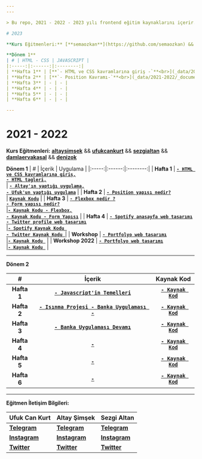 ```yaml
---
---

> Bu repo, 2021 - 2022 - 2023 yılı frontend eğitim kaynaklarını içerir.

# 2023

**Kurs Eğitmenleri:** [**semaozkan**](https://github.com/semaozkan) && [**ilknurdogan**](https://github.com/ilknurdgn) && [**isinnurgunay**](https://github.com/isinnur) && [**eliftoros**](https://github.com/eliftrs) && [**sametaydinhan**](https://github.com/SametAydinhan) && [**beyzagur**](https://github.com/beyzgur) && [**denizok**](https://github.com/DenizOk20)

**Dönem 1**
| # | HTML - CSS | JAVASCRIPT |
|:-----:|:------:|:--------:|
| **Hafta 1** | [**`- HTML ve CSS kavramlarına giriş -`**<br>](_data/2021-2022/_documents/week_1/README.md) [**`- Uygulama Kaynak Kodları -`**<br>](https://codepen.io/asimsek/pen/mdMPGJg)|[**`- JavaScript'e giriş -`**<br>](_jsdata/2023/_documents/week_1/README.md) [**`- Uygulama Kaynak Kodları -`**<br>](_jsdata/2023/_examples/week_1/script.js)|
| **Hafta 2** | [**`- Position Kavramı-`**<br>](_data/2021-2022/_documents/week_2/README.md) [**`- Uygulama Kaynak Kodları -`**<br>](_data/2023/_examples/week_2)|[**`- Fonksiyon ve Object Kavramı-`**<br>](_jsdata/2023/_documents/week_2/script.js) [**`- Uygulama Kaynak Kodları -`**<br>](_jsdata/2023/_examples/week_2)|
| **Hafta 3** | - | - |
| **Hafta 4** | - | - |
| **Hafta 5** | - | - |
| **Hafta 6** | - | - |

---
```


# 2021 - 2022

**Kurs Eğitmenleri:** [**altaysimsek**](https://github.com/altaysimsek) && [**ufukcankurt**](https://github.com/ufukcankurt) && [**sezgialtan**](https://github.com/Szqii) && [**damlaervakasal**](https://github.com/damlaervakasal) && [**denizok**](https://github.com/DenizOk20)

**Dönem 1**
| # | İçerik | Uygulama |
|:-----:|:------:|:--------:|
| **Hafta 1** | [**`- HTML ve CSS kavramlarına giriş,`**<br>**`- HTML tagleri,`**<br>](_data/2021-2022/_documents/week_1/README.md) | **[`- Altay'ın yaptığı uygulama,`](https://codepen.io/asimsek/pen/mdMPGJg)**<br>**[`- Ufuk'un yaptığı uygulama`](https://codepen.io/ufukcankurt/pen/yLoVEYM?editors=1100)** |
| **Hafta 2** | [**`- Position yapısı nedir?`**<br>](_data/2021-2022/_documents/week_2/README.md) | [**`Kaynak Kodu`**](_data/2021-2022/_examples/week_2/) |
| **Hafta 3** | **[`- Flexbox nedir ?`<br>`- Form yapısı nedir?`<br>](_data/2021-2022/_documents/week_3/README.md)** |[**`- Kaynak Kodu - Flexbox,`**](_data/2021-2022/_examples/week_3/Flex) **<br>** [**`- Kaynak Kodu - Form Yapısı`**](_data/2021-2022/_examples/week_3/Form) |
| **Hafta 4** | **[`- Spotify anasayfa web tasarımı`<br>](_data/2021-2022/_documents/week_4/README.md)** **[`- Twitter profile web tasarımı`<br>](_data/2021-2022/_documents/week_4_2022/README.md)** |[**`- Spotify Kaynak Kodu `**](_data/2021-2022/_examples/week_4) <br> [**`- Twitter Kaynak Kodu `**](_data/2021-2022/_examples/week_4_2022)|
| **Workshop** | **[`- Portfolyo web tasarımı`<br>](_data/2021-2022/_documents/workshop/README.md)** |[**`- Kaynak Kodu `**](_data/2021-2022/_examples/workshop) |
| **Workshop 2022** | **[`- Portfolyo web tasarımı`<br>](_data/2021-2022/_documents/workshop_2022/README.md)** |[**`- Kaynak Kodu `**](_data/2021-2022/_examples/workshop_2022) |

---

**Dönem 2**

|      #      |                                            İçerik                                            |                        Kaynak Kod                         |
| :---------: | :------------------------------------------------------------------------------------------: | :-------------------------------------------------------: |
| **Hafta 1** |       [**`- Javascript'in Temelleri`**](_jsdata/2021-2022/_documents/week_1/README.md)       | [**`- Kaynak Kod`**](_jsdata/2021-2022/_examples/week_1/) |
| **Hafta 2** | [**`- Isınma Projesi - Banka Uygulaması -`**](_jsdata/2021-2022/_documents/week_2/README.md) | [**`- Kaynak Kod`**](_jsdata/2021-2022/_examples/week_2/) |
| **Hafta 3** |       [**`- Banka Uygulaması Devamı`**](_jsdata/2021-2022/_documents/week_3/README.md)       | [**`- Kaynak Kod`**](_jsdata/2021-2022/_examples/week_2/) |
| **Hafta 4** |                                         **[`-`]()**                                          |                  [**`- Kaynak Kod`**]()                   |
| **Hafta 5** |                                         **[`-`]()**                                          |                  [**`- Kaynak Kod`**]()                   |
| **Hafta 6** |                                         **[`-`]()**                                          |                  [**`- Kaynak Kod`**]()                   |

---

**Eğitmen İletişim Bilgileri:**

| **Ufuk Can Kurt**                                        | **Altay Şimşek**                                          | **Sezgi Altan**                                       |
| -------------------------------------------------------- | --------------------------------------------------------- | ----------------------------------------------------- |
| [**Telegram**](https://t.me/ufukcankurt/)                | [**Telegram**](https://t.me/altitans/)                    | [**Telegram**](https://t.me/sezgiwtf/)                |
| [**Instagram**](https://www.instagram.com/ufukcankurt_/) | [**Instagram**](https://www.instagram.com/altay.simsekk/) | [**Instagram**](https://www.instagram.com/sezgi.wtf/) |
| [**Twitter**](https://twitter.com/ufukcankurt_/)         | [**Twitter**](https://twitter.com/altitans/)              | [**Twitter**](https://twitter.com/sezgiwtf/)          |
